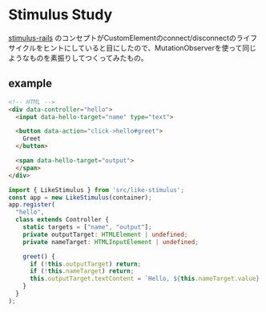 Stimulus Study
===

[stimulus-rails](https://github.com/hotwired/stimulus-rails) のコンセプトがCustomElementのconnect/disconnectのライフサイクルをヒントにしていると目にしたので、MutationObserverを使って同じようなものを素振りしてつくってみたもの。

## example

```html
<!-- HTML -->
<div data-controller="hello">
  <input data-hello-target="name" type="text">

  <button data-action="click->hello#greet">
    Greet
  </button>

  <span data-hello-target="output">
  </span>
</div>
```

```typescript
import { LikeStimulus } from 'src/like-stimulus';
const app = new LikeStimulus(container);
app.register(
  "hello",
  class extends Controller {
    static targets = ["name", "output"];
    private outputTarget: HTMLElement | undefined;
    private nameTarget: HTMLInputElement | undefined;

    greet() {
      if (!this.outputTarget) return;
      if (!this.nameTarget) return;
      this.outputTarget.textContent = `Hello, ${this.nameTarget.value}!`;
    }
  }
);
```